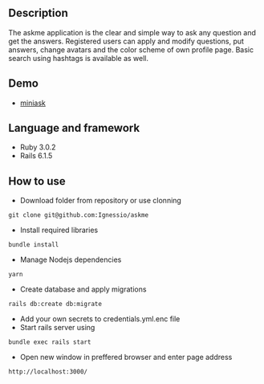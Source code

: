 ## Description

  The askme application is the clear and simple way to ask any question and get the answers.
  Registered users can apply and modify questions, put answers, change avatars and the color scheme of own profile page.
  Basic search using hashtags is available as well.

## Demo

  - [miniask](https://miniask.herokuapp.com/)

## Language and framework
  * Ruby 3.0.2
  * Rails 6.1.5

## How to use

  * Download folder from repository or use clonning
  ```
  git clone git@github.com:Ignessio/askme
  ```
  * Install required libraries
  ```
  bundle install
  ```
  * Manage Nodejs dependencies
  ```
  yarn
  ```
  * Create database and apply migrations
  ```
  rails db:create db:migrate
  ```
  * Add your own secrets to credentials.yml.enc file
  * Start rails server using
  ```
  bundle exec rails start
  ```
  * Open new window in preffered browser and enter page address
  ```
  http://localhost:3000/
  ```
